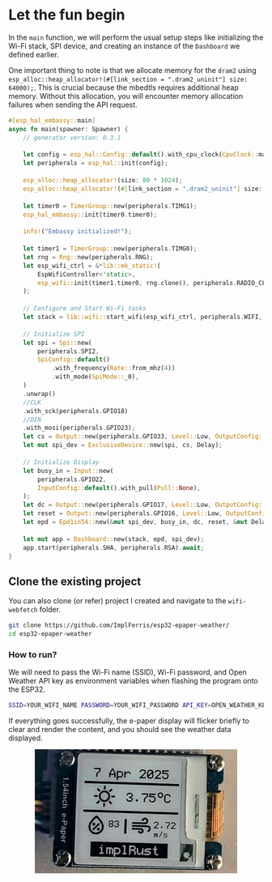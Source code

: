 # Let the fun begin

In the `main` function, we will perform the usual setup steps like initializing the Wi-Fi stack, SPI device, and creating an instance of the `Dashboard` we defined earlier.

One important thing to note is that we allocate memory for the `dram2` using `esp_alloc::heap_allocator!(#[link_section = ".dram2_uninit"] size: 64000);`. This is crucial because the mbedtls requires additional heap memory. Without this allocation, you will encounter memory allocation failures when sending the API request.

```rust
#[esp_hal_embassy::main]
async fn main(spawner: Spawner) {
    // generator version: 0.3.1

    let config = esp_hal::Config::default().with_cpu_clock(CpuClock::max());
    let peripherals = esp_hal::init(config);

    esp_alloc::heap_allocator!(size: 80 * 1024);
    esp_alloc::heap_allocator!(#[link_section = ".dram2_uninit"] size: 64000);

    let timer0 = TimerGroup::new(peripherals.TIMG1);
    esp_hal_embassy::init(timer0.timer0);

    info!("Embassy initialized!");

    let timer1 = TimerGroup::new(peripherals.TIMG0);
    let rng = Rng::new(peripherals.RNG);
    let esp_wifi_ctrl = &*lib::mk_static!(
        EspWifiController<'static>,
        esp_wifi::init(timer1.timer0, rng.clone(), peripherals.RADIO_CLK,).unwrap()
    );

    // Configure and Start Wi-Fi tasks
    let stack = lib::wifi::start_wifi(esp_wifi_ctrl, peripherals.WIFI, rng, &spawner).await;

    // Initialize SPI
    let spi = Spi::new(
        peripherals.SPI2,
        SpiConfig::default()
            .with_frequency(Rate::from_mhz(4))
            .with_mode(SpiMode::_0),
    )
    .unwrap()
    //CLK
    .with_sck(peripherals.GPIO18)
    //DIN
    .with_mosi(peripherals.GPIO23);
    let cs = Output::new(peripherals.GPIO33, Level::Low, OutputConfig::default());
    let mut spi_dev = ExclusiveDevice::new(spi, cs, Delay);

    // Initialize Display
    let busy_in = Input::new(
        peripherals.GPIO22,
        InputConfig::default().with_pull(Pull::None),
    );
    let dc = Output::new(peripherals.GPIO17, Level::Low, OutputConfig::default());
    let reset = Output::new(peripherals.GPIO16, Level::Low, OutputConfig::default());
    let epd = Epd1in54::new(&mut spi_dev, busy_in, dc, reset, &mut Delay, None).unwrap();

    let mut app = Dashboard::new(stack, epd, spi_dev);
    app.start(peripherals.SHA, peripherals.RSA).await;
}
```


## Clone the existing project
You can also clone (or refer) project I created and navigate to the `wifi-webfetch` folder.

```sh
git clone https://github.com/ImplFerris/esp32-epaper-weather/
cd esp32-epaper-weather
```

### How to run?

We will need to pass the Wi-Fi name (SSID), Wi-Fi password, and Open Weather API key as environment variables when flashing the program onto the ESP32.

```sh
SSID=YOUR_WIFI_NAME PASSWORD=YOUR_WIFI_PASSWORD API_KEY=OPEN_WEATHER_KEY  cargo run --release
```

If everything goes successfully, the e-paper display will flicker briefly to clear and render the content, and you should see the weather data displayed.

<img style="display: block; margin: auto;" src="../images/e-paper-weather-station.jpg"/>
